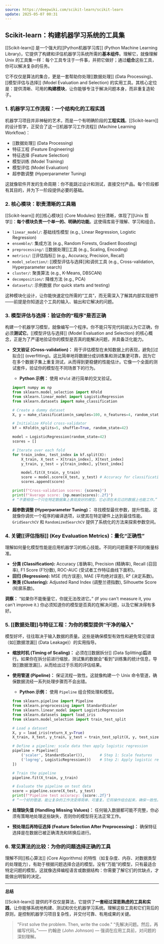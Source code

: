 ```yaml
---
source: https://deepwiki.com/scikit-learn/scikit-learn
update: 2025-05-07 00:31
---
```

## Scikit-learn：构建机器学习系统的工具集

[[Scikit-learn]] 是一个强大的[[Python机器学习库]] (Python Machine Learning Library)，它提供了构建和评估机器学习系统所需的**基本组件**。理解它，就像理解 Unix 的工具集一样：每个工具专注于一件事，并把它做好；通过**组合**这些工具，你可以解决复杂的任务。

它不仅仅是算法的集合，更是一套帮助你处理[[数据处理]] (Data Processing)、[[模型评估与选择]] (Model Evaluation and Selection) 的实用工具。其核心定位是：提供清晰、可用的**构建模块**，让你能够专注于解决问题本身，而非重复造轮子。

### 1. 机器学习工作流程：一个结构化的工程实践

机器学习项目并非神秘的艺术，而是一个有明确阶段的**工程实践**。[[Scikit-learn]] 的设计哲学，正契合了这一[[机器学习工作流程]] (Machine Learning Workflow)：

*   [[数据处理]] (Data Processing)
*   特征工程 (Feature Engineering)
*   特征选择 (Feature Selection)
*   模型训练 (Model Training)
*   模型评估 (Model Evaluation)
*   超参数调整 (Hyperparameter Tuning)

这就像软件开发的生命周期：你不能跳过设计和测试，直接交付产品。每个阶段都有其目的，并为下一阶段提供必要的基础。

### 2. 核心模块：职责清晰的工具箱

[[Scikit-learn]] 的[[核心模块]] (Core Modules) 划分清晰，体现了[[Unix 哲学]]：**每个模块负责一个单一的、明确的功能**。这使得库易于理解、学习和组合。

*   `linear_model/`: 基础线性模型 (e.g., Linear Regression, Logistic Regression)
*   `ensemble/`: 集成方法 (e.g., Random Forests, Gradient Boosting)
*   `preprocessing/`: [[数据处理]]工具 (e.g., Scaling, Encoding)
*   `metrics/`: [[评估指标]] (e.g., Accuracy, Precision, Recall)
*   `model_selection/`: [[模型评估与选择]]和调优工具 (e.g., Cross-validation, Hyperparameter search)
*   `cluster/`: 聚类算法 (e.g., K-Means, DBSCAN)
*   `decomposition/`: 降维方法 (e.g., PCA)
*   `datasets/`: 示例数据 (for quick starts and testing)

这种模块化设计，让你能快速定位所需的“工具”，而无需深入了解其内部实现细节——前提是你知道这个工具的输入、输出和它解决的问题。

### 3. 模型评估与选择：验证你的“程序”是否正确

构建一个机器学习模型，就像编写一个程序。你不能只写完代码就认为它正确，你必须**测试它**。[[模型评估与选择]] (Model Evaluation and Selection) 的核心概念，正是为了严谨地验证你的模型是否真的能解决问题，并具备泛化能力。

*   **交叉验证 (Cross-validation)：** 用于评估模型在未知数据上的表现，避免[[过拟合]] (overfitting)。这比简单地将数据分成训练集和测试集更可靠，因为它在多个数据子集上重复测试，从而得到更稳健的性能估计。它像一个全面的测试套件，验证你的模型在不同场景下的行为。
    *   **Python 示例：** 使用 `KFold` 进行简单的交叉验证。

    ```python
    import numpy as np
    from sklearn.model_selection import KFold
    from sklearn.linear_model import LogisticRegression
    from sklearn.datasets import make_classification

    # Create a dummy dataset
    X, y = make_classification(n_samples=100, n_features=4, random_state=42)

    # Initialize KFold cross-validator
    kf = KFold(n_splits=5, shuffle=True, random_state=42)

    model = LogisticRegression(random_state=42)
    scores = []

    # Iterate over each fold
    for train_index, test_index in kf.split(X):
        X_train, X_test = X[train_index], X[test_index]
        y_train, y_test = y[train_index], y[test_index]

        model.fit(X_train, y_train)
        score = model.score(X_test, y_test) # Accuracy for classification
        scores.append(score)

    print(f"Cross-validation scores: {scores}")
    print(f"Average score: {np.mean(scores):.2f}")
    # “不要相信一个只在特定数据集上表现良好的模型。它必须在未见过的数据上也能工作。”
    ```

*   **超参数调整 (Hyperparameter Tuning)：** 寻找模型最优参数，提升性能。这就像你调优一个程序的编译选项，以使其在特定硬件上达到最佳性能。`GridSearchCV` 和 `RandomizedSearchCV` 提供了系统化的方法来探索参数空间。

### 4. 关键[[评估指标]] (Key Evaluation Metrics)：量化“正确性”

理解如何量化模型性能是应用机器学习的核心技能。不同的问题需要不同的衡量标准。

*   **分类 (Classification):** Accuracy (准确率), Precision (精确率), Recall (召回率), F1 Score (F1分数), ROC-AUC (受试者工作特征曲线下面积)。
*   **回归 (Regression):** MSE (均方误差), MAE (平均绝对误差), R² (决定系数)。
*   **聚类 (Clustering):** Adjusted Rand Index (调整兰德指数), Silhouette Score (轮廓系数)。

**洞察：** “如果你不能衡量它，你就无法改进它。” (If you can't measure it, you can't improve it.) 你必须知道你的模型是否真的在解决问题，以及它解决得有多好。

### 5. [[数据处理]]与特征工程：为你的模型提供“干净的输入”

模型好坏，往往取决于输入数据的质量。这些是确保模型有效性和避免常见错误（如[[数据泄漏]] (Data Leakage)）的实用指导。

*   **缩放时机 (Timing of Scaling)：** 必须在[[数据拆分]] (Data Splitting)**后**进行。如果你在拆分前进行缩放，测试集的数据会“看到”训练集的统计信息，导致[[数据泄漏]]，从而给出过于乐观的评估结果。
*   **使用管道 (Pipeline)：** 保证流程一致性。这就像构建一个 Unix 命令管道，确保数据流经一系列处理步骤而不会出错。
    *   **Python 示例：** 使用 `Pipeline` 组合预处理和模型。

    ```python
    from sklearn.pipeline import Pipeline
    from sklearn.preprocessing import StandardScaler
    from sklearn.linear_model import LogisticRegression
    from sklearn.datasets import load_iris
    from sklearn.model_selection import train_test_split

    # Load a dataset
    X, y = load_iris(return_X_y=True)
    X_train, X_test, y_train, y_test = train_test_split(X, y, test_size=0.3, random_state=42)

    # Define a pipeline: scale data then apply logistic regression
    pipeline = Pipeline([
        ('scaler', StandardScaler()),       # Step 1: Scale features
        ('logreg', LogisticRegression())    # Step 2: Apply logistic regression
    ])

    # Train the pipeline
    pipeline.fit(X_train, y_train)

    # Evaluate the pipeline on test data
    score = pipeline.score(X_test, y_test)
    print(f"Pipeline test accuracy: {score:.2f}")
    # “一个好的管道，能让复杂的工作流变得简单、可重复。它将操作组合起来，确保一致性。”
    ```
*   **处理缺失值 (Handling Missing Values)：** 任何输入数据都可能不完整，你必须有策略地处理这些缺失，否则你的模型将无法正常工作。
*   **预处理后再特征选择 (Feature Selection After Preprocessing)：** 确保特征选择是在数据已被正确清洗和转换后进行。
<!--ID: 1761111103680-->


### 6. 常见算法的比较：为你的问题选择正确的工具

理解不同[[核心算法]] (Core Algorithms) 的特性（如复杂度、内存、对数据类型的处理能力），有助于根据问题选择合适的模型。没有“万能”的模型，只有最适合特定问题的模型。这就像选择编程语言或数据结构：你需要了解它们的优缺点，才能做出明智的决定。

---
**总结**

[[Scikit-learn]] 提供的不仅仅是算法，它提供了**一套经过深思熟虑的工具和实践**，让你能够系统地构建、测试和优化机器学习系统。理解这些工具和它们背后的原则，是控制机器学习项目复杂性，并交付可靠、有用成果的关键。

> "First solve the problem. Then, write the code."
> “先解决问题。然后，再编写代码。”—— 约翰逊 (John Johnson) — 强调在应用工具前，对问题的深刻理解。